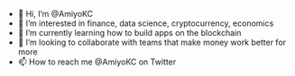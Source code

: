- 👋 Hi, I’m @AmiyoKC
- 👀 I’m interested in finance, data science, cryptocurrency, economics
- 🌱 I’m currently learning  how to build apps on the blockchain
- 💞️ I’m looking to collaborate with teams that make money work better for more
- 📫 How to reach me @AmiyoKC on Twitter

<!---
AmiyoKC/AmiyoKC is a ✨ special ✨ repository because its `README.md` (this file) appears on your GitHub profile.
You can click the Preview link to take a look at your changes.
--->
